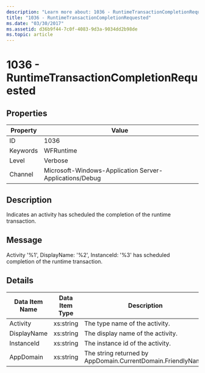 ```yaml
---
description: "Learn more about: 1036 - RuntimeTransactionCompletionRequested"
title: "1036 - RuntimeTransactionCompletionRequested"
ms.date: "03/30/2017"
ms.assetid: d36b9f44-7c0f-4083-9d3a-9034dd2b98de
ms.topic: article
---
```

# 1036 - RuntimeTransactionCompletionRequested

## Properties

| Property | Value |
| - | - |
|ID|1036|  
|Keywords|WFRuntime|  
|Level|Verbose|  
|Channel|Microsoft-Windows-Application Server-Applications/Debug|  
  
## Description  

 Indicates an activity has scheduled the completion of the runtime transaction.  
  
## Message  

 Activity '%1', DisplayName: '%2', InstanceId: '%3' has scheduled completion of the runtime transaction.  
  
## Details  
  
|Data Item Name|Data Item Type|Description|  
|--------------------|--------------------|-----------------|  
|Activity|xs:string|The type name of the activity.|  
|DisplayName|xs:string|The display name of the activity.|  
|InstanceId|xs:string|The instance id of the activity.|  
|AppDomain|xs:string|The string returned by AppDomain.CurrentDomain.FriendlyName.|
